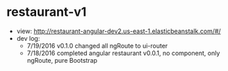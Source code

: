 # restaurant-v1
- view: http://restaurant-angular-dev2.us-east-1.elasticbeanstalk.com/#/
- dev log:
  * 7/19/2016 v0.1.0 changed all ngRoute to ui-router
  * 7/18/2016 completed angular restaurant v0.0.1, no component, only ngRoute, pure Bootstrap